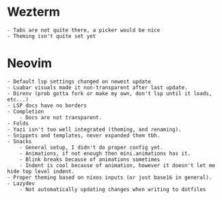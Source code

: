 # Wezterm
    - Tabs are not quite there, a picker would be nice
    - Theming isn't quite set yet
# Neovim
    - Default lsp settings changed on newest update
    - Luabar visuals made it non-transparent after last update.
    - Direnv (prob gotta fork or make my own, don't lsp until it loads, etc...)
    - LSP docs have no borders
    - Completion
        - Docs are not transparent.
    - Folds
    - Yazi isn't too well integrated (theming, and renaming).
    - Snippets and templates, never expanded them tbh.
    - Snacks
        - General setup, I didn't do proper config yet.
        - Animations, if not enough then mini.animations has it.
        - Blink breaks because of animations sometimes
        - Indent is cool because of animation, however it doesn't let me hide top level indent.
    - Proper theming based on nixos inputs (or just base16 in general).
    - Lazydev
        - Not automatically updating changes when writing to dotfiles
